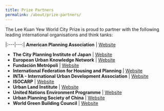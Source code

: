 ```yaml
---
title: Prize Partners
permalink: /about/prize-partners/
---
```


The Lee Kuan Yew World City Prize is proud to partner with the following leading international organisations and think tanks: 

|:---|---:|
**American Planning Association** | [Website](http://www.planning.org)
- **The City Planning Institute of Japan** | [Website](http://https://www.cpij.or.jp/eng/)
- **European Urban Knowledge Network** | [Website](http://www.eukn.eu)
- **Fundación Metrópoli** | [Website](http://www.fundacion-metropoli.org)
- **International Federation for Housing and Planning** | [Website](https://www.ifhp.org/) 
- **INTA - International Urban Development Association** | [Website](https://inta-aivn.org/en/) 
- **ISOCARP** | [Website](https://isocarp.org/)
- **Urban Land Institute** | [Website](https://uli.org/)
- **United Nations Environment Programme** | [Website](https://www.unenvironment.org/) 
- **Urban Planning Society of China** | [Website](http://en.planning.org.cn/) 
- **World Green Building Council** | [Website](https://www.worldgbc.org/)
